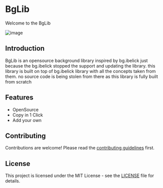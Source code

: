 # BgLib

Welcome to the BgLib

![image](https://github.com/user-attachments/assets/75779f39-c7bf-4d29-b0fc-3efeb369a435)

## Introduction
BgLib is an opensource background library inspired by bg.ibelick just because the bg.ibelick stopped the support and updating the library. this library is built on top of bg.ibelick library with all the concepts taken from them. no source code is being stolen from there as this library is fully built from scratch

## Features
- OpenSource 
- Copy in 1 Click
- Add your own

## Contributing
Contributions are welcome! Please read the [contributing guidelines](CONTRIBUTING.md) first.

## License
This project is licensed under the MIT License - see the [LICENSE](LICENSE) file for details.
